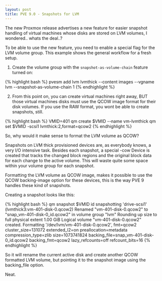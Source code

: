 ```yaml
---
layout: post
title: PVE 9.0 - Snapshots for LVM
---
```


The new Proxmox release advertises a new feature for easier snapshot handling of
virtual machines whose disks are stored on LVM volumes, I wondered.. whats the
deal..?

To be able to use the new feature, you need to enable a special flag for the
LVM volume group. This example shows the general workflow for a fresh setup.

1) Create the volume group with the `snapshot-as-volume-chain` feature turned on:

{% highlight bash %}
 pvesm add lvm lvmthick --content images --vgname lvm --snapshot-as-volume-chain 1
{% endhighlight %}

2) From this point on, you can create virtual machines right away, BUT those
   virtual machines disks must use the QCOW image format for their disk
   volumes. If you use the RAW format, you wont be able to create snapshots,
   still.

{% highlight bash %}
 VMID=401
 qm create $VMID --name vm-lvmthick
 qm set $VMID -scsi1 lvmthick:2,format=qcow2
{% endhighlight %}

So, why would it make sense to format the LVM volume as QCOW?

Snapshots on LVM thick provisioned devices are, as everybody knows, a very
I/O intensive task. Besides each snapshot, a special -cow Device is created
that tracks the changed block regions and the original block data for each
change to the active volume. This will waste quite some space within your
volume group for each snapshot.

Formatting the LVM volume as QCOW image, makes it possible to use the QCOW
backing-image option for these devices, this is the way PVE 9 handles these
kind of snapshots.

Creating a snapshot looks like this:

{% highlight bash %}
 qm snapshot $VMID id
 snapshotting 'drive-scsi1' (lvmthick3:vm-401-disk-0.qcow2)
 Renamed "vm-401-disk-0.qcow2" to "snap_vm-401-disk-0_id.qcow2" in volume group "lvm"
 Rounding up size to full physical extent 1.00 GiB
 Logical volume "vm-401-disk-0.qcow2" created.
 Formatting '/dev/lvm/vm-401-disk-0.qcow2', fmt=qcow2 cluster_size=131072 extended_l2=on preallocation=metadata compression_type=zlib size=1073741824 backing_file=snap_vm-401-disk-0_id.qcow2 backing_fmt=qcow2 lazy_refcounts=off refcount_bits=16
{% endhighlight %}

So it will rename the current active disk and create another QCOW formatted LVM
volume, but pointing it to the snapshot image using the backing_file option.

Neat.
